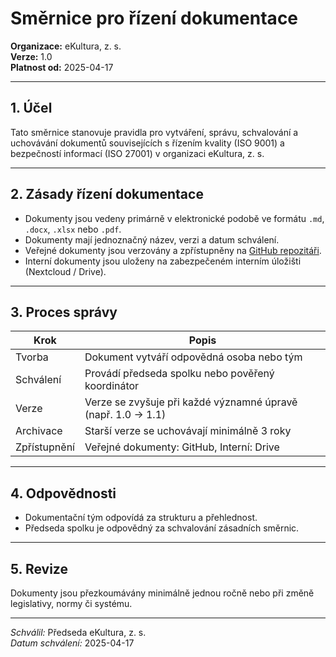 # Směrnice pro řízení dokumentace

**Organizace:** eKultura, z. s.  
**Verze:** 1.0  
**Platnost od:** 2025-04-17  

---

## 1. Účel

Tato směrnice stanovuje pravidla pro vytváření, správu, schvalování a uchovávání dokumentů souvisejících s řízením kvality (ISO 9001) a bezpečností informací (ISO 27001) v organizaci eKultura, z. s.

---

## 2. Zásady řízení dokumentace

- Dokumenty jsou vedeny primárně v elektronické podobě ve formátu `.md`, `.docx`, `.xlsx` nebo `.pdf`.
- Dokumenty mají jednoznačný název, verzi a datum schválení.
- Veřejné dokumenty jsou verzovány a zpřístupněny na [GitHub repozitáři](https://github.com/ekultura/iso-dokumentace).
- Interní dokumenty jsou uloženy na zabezpečeném interním úložišti (Nextcloud / Drive).

---

## 3. Proces správy

| Krok | Popis |
|------|-------|
| Tvorba | Dokument vytváří odpovědná osoba nebo tým |
| Schválení | Provádí předseda spolku nebo pověřený koordinátor |
| Verze | Verze se zvyšuje při každé významné úpravě (např. 1.0 → 1.1) |
| Archivace | Starší verze se uchovávají minimálně 3 roky |
| Zpřístupnění | Veřejné dokumenty: GitHub, Interní: Drive |

---

## 4. Odpovědnosti

- Dokumentační tým odpovídá za strukturu a přehlednost.
- Předseda spolku je odpovědný za schvalování zásadních směrnic.

---

## 5. Revize

Dokumenty jsou přezkoumávány minimálně jednou ročně nebo při změně legislativy, normy či systému.

---

*Schválil:* Předseda eKultura, z. s.  
*Datum schválení:* 2025-04-17
